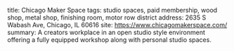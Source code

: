 title: Chicago Maker Space
tags: studio spaces, paid membership, wood shop, metal shop, finishing room, motor row district
address: 2635 S Wabash Ave, Chicago, IL 60616
site: https://www.chicagomakerspace.com/
summary: A creators workplace in an open studio style environment offering a fully equipped workshop along with personal studio spaces.